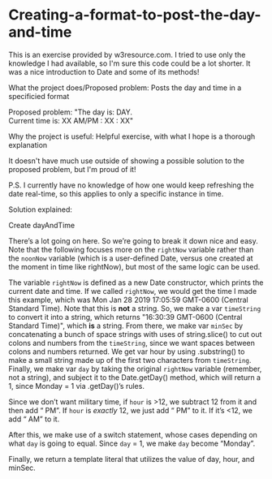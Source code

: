# Creating-a-format-to-post-the-day-and-time
This is an exercise provided by w3resource.com. I tried to use only the knowledge I had available, so I'm sure this code could be a lot shorter. It was a nice introduction to Date and some of its methods!

What the project does/Proposed problem: Posts the day and time in a specificied format

Proposed problem: "The day is: DAY.  
Current time is: XX AM/PM : XX : XX"

Why the project is useful: Helpful exercise, with what I hope is a thorough explanation

It doesn't have much use outside of showing a possible solution to the proposed problem, but I'm proud of it!

P.S. I currently have no knowledge of how one would keep refreshing the date real-time, so this applies to only a specific instance in time.

Solution explained:

Create dayAndTime

There’s a lot going on here. So we’re going to break it down nice and easy. Note that the following focuses more on the `rightNow` variable rather than the `noonNow` variable (which is a user-defined Date, versus one created at the moment in time like rightNow), but most of the same logic can be used.

The variable `rightNow` is defined as a new Date constructor, which prints the current date and time. If we called `rightNow`, we would get the time I made this example, which was Mon Jan 28 2019 17:05:59 GMT-0600 (Central Standard Time). Note that this is <strong>not</strong> a string. So, we make a var `timeString` to convert it into a string, which returns "16:30:39 GMT-0600 (Central Standard Time)", which <strong>is</strong> a string. From there, we make var `minSec` by concatenating a bunch of space strings with uses of string.slice() to cut out colons and numbers from the `timeString`, since we want spaces between colons and numbers returned. We get var hour by using .substring() to make a small string made up of the first two characters from `timeString`. Finally, we make var `day` by taking the original `rightNow` variable (remember, not a string), and subject it to the Date.getDay() method, which will return a 1, since Monday = 1 via .getDay()’s rules. 

Since we don’t want military time, if `hour` is >12, we subtract 12 from it and then add “ PM”. If `hour` is <em>exactly</em> 12, we just add “ PM” to it. If it’s <12, we add “ AM” to it. 

After this, we make use of a switch statement, whose cases depending on what `day` is going to equal. Since `day` = 1, we make `day` become “Monday”.

Finally, we return a template literal that utilizes the value of day, hour, and minSec.
